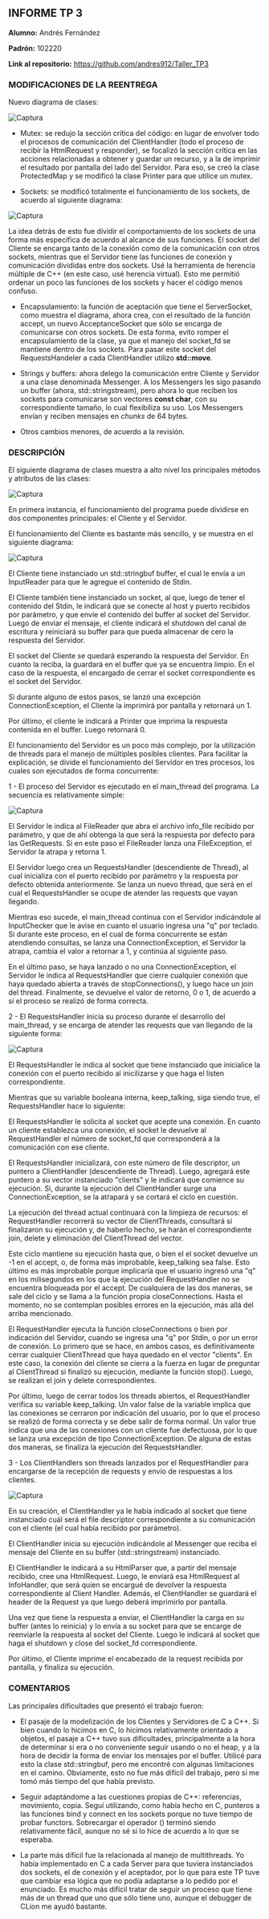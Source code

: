 ## **INFORME TP 3**

**Alumno:** Andrés Fernández

**Padrón:** 102220

**Link al repositorio:** https://github.com/andres912/Taller_TP3


### **MODIFICACIONES DE LA REENTREGA**

Nuevo diagrama de clases:

![Captura](capturas/diagramaDeClases.png)

* Mutex: se redujo la sección crítica del código: en lugar de envolver todo el procesos de comunicación del ClientHandler (todo el proceso de recibir la HtmlRequest y responder), se focalizó la sección crítica en las acciones relacionadas a obtener y guardar un recurso, y a la de imprimir el resultado por pantalla del lado del Servidor. Para eso, se creó la clase ProtectedMap y se modificó la clase Printer para que utilice un mutex.

* Sockets: se modificó totalmente el funcionamiento de los sockets, de acuerdo al siguiente diagrama:

![Captura](capturas/sockets.png)

La idea detrás de esto fue dividir el comportamiento de los sockets de una forma más específica de acuerdo al alcance de sus funciones. El socket del Cliente se encarga tanto de la conexión como de la comunicación con otros sockets, mientras que el Servidor tiene las funciones de conexión y comunicación divididas entre dos sockets. Usé la herramienta de herencia múltiple de C++ (en este caso, usé herencia virtual). Esto me permitió ordenar un poco las funciones de los sockets y hacer el código menos confuso.

* Encapsulamiento: la función de aceptación que tiene el ServerSocket, como muestra el diagrama, ahora crea, con el resultado de la función accept, un nuevo AcceptanceSocket que sólo se encarga de comunicarse con otros sockets. De esta forma, evito romper el encapsulamiento de la clase, ya que el manejo del socket_fd se mantiene dentro de los sockets. Para pasar este socket del RequestsHandeler a cada ClientHandler utilizo **std::move**.

* Strings y buffers: ahora delego la comunicación entre Cliente y Servidor a una clase denominada Messenger. A los Messengers les sigo pasando un buffer (ahora, std::stringstream), pero ahora lo que reciben los sockets para comunicarse son vectores **const char**, con su correspondiente tamaño, lo cual flexibiliza su uso. Los Messengers envían y reciben mensajes en *chunks* de 64 bytes.

* Otros cambios menores, de acuerdo a la revisión.

### **DESCRIPCIÓN**


El siguiente diagrama de clases muestra a alto nivel los principales métodos y atributos de las clases:

![Captura](capturas/diagramaDeClases.png)

En primera instancia, el funcionamiento del programa puede dividirse en dos componentes principales: el Cliente y el Servidor.

El funcionamiento del Cliente es bastante más sencillo, y se muestra en el siguiente diagrama:

![Captura](capturas/secuenciaClient.png)

El Cliente tiene instanciado un std::stringbuf buffer, el cual le envía a un InputReader para que le agregue el contenido de Stdin.

El Cliente también tiene instanciado un socket, al que, luego de tener el contenido del Stdin, le indicará que se conecte al host y puerto recibidos por parámetro, y que envíe el contenido del buffer al socket del Servidor. Luego de enviar el mensaje, el cliente indicará el shutdown del canal de escritura y reiniciará su buffer para que pueda almacenar de cero la respuesta del Servidor.

El socket del Cliente se quedará esperando la respuesta del Servidor. En cuanto la reciba, la guardará en el buffer que ya se encuentra limpio. En el caso de la respuesta, el encargado de cerrar el socket correspondiente es el socket del Servidor.


Si durante alguno de estos pasos, se lanzó una excepción ConnectionException, el Cliente la imprimirá por pantalla y retornará un 1.

Por último, el cliente le indicará a Printer que imprima la respuesta contenida en el buffer. Luego retornará 0.

El funcionamiento del Servidor es un poco más complejo, por la utilización de threads para el manejo de múltiples posibles clientes. Para facilitar la explicación, se divide el funcionamiento del Servidor en tres procesos, los cuales son ejecutados de forma concurrente:


1 - El proceso del Servidor es ejecutado en el main_thread del programa. La secuencia es relativamente simple:

![Captura](capturas/secuenciaServer.png)

El Servidor le indica al FileReader que abra el archivo info_file recibido por parámetro, y que de ahí obtenga la que será la respuesta por defecto para las GetRequests. Si en este paso el FileReader lanza una FileException, el Servidor la atrapa y retorna 1.

El Servidor luego crea un RequestsHandler (descendiente de Thread), al cual inicializa con el puerto recibido por parámetro y la respuesta por defecto obtenida anteriormente. Se lanza un nuevo thread, que será en el cual el RequestsHandler se ocupe de atender las requests que vayan llegando.

Mientras eso sucede, el main_thread continua con el Servidor indicándole al InputChecker que le avise en cuanto el usuario ingresa una "q" por teclado. Si durante este proceso, en el cual de forma concurrente se están atendiendo consultas, se lanza una ConnectionException, el Servidor la atrapa, cambia el valor a retornar a 1, y continúa al siguiente paso.

En el último paso, se haya lanzado o no una ConnectionException, el Servidor le indica al RequestsHandler que cierre cualquier conexión que haya quedado abierta a través de stopConnections(), y luego hace un join del thread. Finalmente, se devuelve el valor de retorno, 0 o 1, de acuerdo a sí el proceso se realizó de forma correcta.

2 - El RequestsHandler inicia su proceso durante el desarrollo del main_thread, y se encarga de atender las requests que van llegando de la siguiente forma:

![Captura](capturas/secuenciaRequestsHandler.png)

El RequestsHandler le indica al socket que tiene instanciado que inicialice la conexión con el puerto recibido al inicilizarse y que haga el listen correspondiente.

Mientras que su variable booleana interna, keep_talking, siga siendo true, el RequestsHandler hace lo siguiente:

El RequestsHandler le solicita al socket que acepte una conexión. En cuanto un cliente establezca una conexión, el socket le devuelve al RequestHandler el número de socket_fd que corresponderá a la comunicación con ese cliente.

El RequestsHandler inicializará, con este número de file descriptor, un puntero a ClientHandler (descendiente de Thread). Luego, agregará este puntero a su vector instanciado "clients" y le indicará que comience su ejecución. Si, durante la ejecución del ClientHandler surge una ConnectionException, se la atŕapará y se cortará el ciclo en cuestión.

La ejecución del thread actual continuará con la limpieza de recursos: el RequestHandler recorrerá su vector de ClientThreads, consultará si finalizaron su ejecución y, de haberlo hecho, se harán el correspondiente join, delete y eliminación del ClientThread del vector.

Este ciclo mantiene su ejecución hasta que, o bien el el socket devuelve un -1 en el accept, o, de forma más improbable, keep_talking sea false. Esto último es más improbable porque implicaría que el usuario ingresó una "q" en los milisegundos en los que la ejecución del RequestHandler no se encuentra bloqueada por el accept. De cualquiera de las dos maneras, se sale del ciclo y se llama a la función propia closeConnections. Hasta el momento, no se contemplan posibles errores en la ejecución, más allá del arriba mencionado.

El RequestHandler ejecuta la función closeConnections o bien por indicación del Servidor, cuando se ingresa una "q" por Stdin, o por un error de conexión. Lo primero que se hace, en ambos casos, es definitivamente cerrar cualquier ClientThread que haya quedado en el vector "clients". En este caso, la conexión del cliente se cierra a la fuerza en lugar de preguntar al ClientThread si finalizó su ejecución, mediante la función stop(). Luego, se realizan el join y delete correspondientes.

Por último, luego de cerrar todos los threads abiertos, el RequestHandler verifica su variable keep_talking. Un valor false de la variable implica que las conexiones se cerraron por indicación del usuario, por lo que el proceso se realizó de forma correcta y se debe salir de forma normal. Un valor true indica que una de las conexiones con un cliente fue defectuosa, por lo que se lanza una excepción de tipo ConnectionException. De alguna de estas dos maneras, se finaliza la ejecución del RequestsHandler.

3 - Los ClientHandlers son threads lanzados por el RequestHandler para encargarse de la recepción de requests y envío de respuestas a los clientes.

![Captura](capturas/secuenciaClientHandler.png)

En su creación, el ClientHandler ya le había indicado al socket que tiene instanciado cuál será el file descriptor correspondiente a su comunicación con el cliente (el cual había recibido por parámetro).

El ClientHandler inicia su ejecución indicándole al Messenger que reciba el mensaje del Cliente en su buffer (std::stringstream) instanciado.

El ClientHandler le indicará a su HtmlParser que, a partir del mensaje recibido, cree una HtmlRequest. Luego, le enviará esa HtmlRequest al InfoHandler, que será quien se encargué de devolver la respuesta correspondiente al Client Handler. Además, el ClientHandler se guardará el header de la Request ya que luego deberá imprimirlo por pantalla.

Una vez que tiene la respuesta a enviar, el ClientHandler la carga en su buffer (antes lo reinicia) y lo envía a su socket para que se encarge de reenviarle la respuesta al socket del Cliente. Luego le indicará al socket que haga el shutdown y close del socket_fd correspondiente.

Por último, el Cliente imprime el encabezado de la request recibida por pantalla, y finaliza su ejecución.


### **COMENTARIOS**

Las principales dificultades que presentó el trabajo fueron:

* El pasaje de la modelización de los Clientes y Servidores de C a C++. Si bien cuando lo hicimos en C, lo hicimos relativamente orientado a objetos, el pasaje a C++ tuvo sus dificultades, principalmente a la hora de determinar si era o no conveniente seguir usando o no el heap, y a la hora de decidir la forma de enviar los mensajes por el buffer. Utilicé para esto la clase std::stringbuf, pero me encontré con algunas limitaciones en el camino. Obviamente, esto no fue más difícil del trabajo, pero sí me tomó más tiempo del que había previsto.

* Seguir adaptándome a las cuestiones propias de C++: referencias, movimiento, copia. Seguí utilizando, como había hecho en C, punteros a las funciones bind y connect en los sockets porque no tuve tiempo de probar functors. Sobrecargar el operador () terminó siendo relativamente fácil, aunque no sé si lo hice de acuerdo a lo que se esperaba.

* La parte más difícil fue la relacionada al manejo de multithreads. Yo había implementado en C a cada Server para que tuviera instanciados dos sockets, el de conexión y el aceptador, por lo que para este TP tuve que cambiar esa lógica que no podía adaptarse a lo pedido por el enunciado. Es mucho más difícil tratar de seguir un proceso que tiene más de un thread que uno que sólo tiene uno, aunque el debugger de CLion me ayudó bastante.



